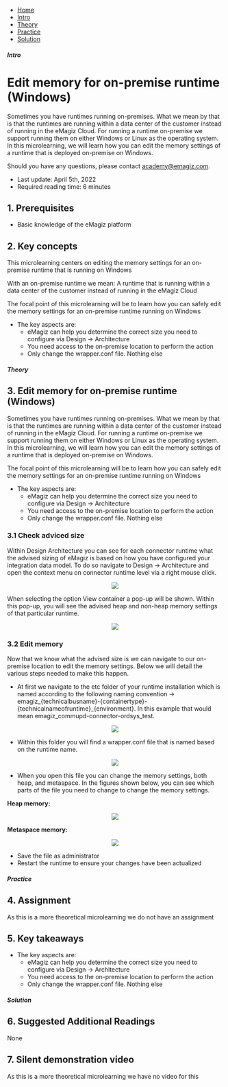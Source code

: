 <div class="ez-academy">
    <div class="ez-academy__body">
        <main class="micro-learning">
        <ul class="doc-nav">
            <li class="doc-nav__item"><a href="../../docs/microlearning/intermediate-solution-architecture-index" class="doc-nav__link">Home</a></li>
            <li class="doc-nav__item"><a href="#intro" class="doc-nav__link">Intro</a></li>
            <li class="doc-nav__item"><a href="#theory" class="doc-nav__link">Theory</a></li>
            <li class="doc-nav__item"><a href="#practice" class="doc-nav__link">Practice</a></li>
            <li class="doc-nav__item"><a href="#solution" class="doc-nav__link">Solution</a></li>
        </ul>

<div class="doc">

##### Intro

# Edit memory for on-premise runtime (Windows)

Sometimes you have runtimes running on-premises. What we mean by that is that the runtimes are running within a data center of the customer instead of running in the eMagiz Cloud. For running a runtime on-premise we support running them on either Windows or Linux as the operating system. In this microlearning, we will learn how you can edit the memory settings of a runtime that is deployed on-premise on Windows.

Should you have any questions, please contact academy@emagiz.com.

- Last update: April 5th, 2022
- Required reading time: 6 minutes

## 1. Prerequisites
- Basic knowledge of the eMagiz platform

## 2. Key concepts
This microlearning centers on editing the memory settings for an on-premise runtime that is running on Windows

With an on-premise runtime we mean: A runtime that is running within a data center of the customer instead of running in the eMagiz Cloud

The focal point of this microlearning will be to learn how you can safely edit the memory settings for an on-premise runtime running on Windows

- The key aspects are:
    - eMagiz can help you determine the correct size you need to configure via Design -> Architecture
    - You need access to the on-premise location to perform the action
    - Only change the wrapper.conf file. Nothing else

##### Theory
  
## 3. Edit memory for on-premise runtime (Windows)

Sometimes you have runtimes running on-premises. What we mean by that is that the runtimes are running within a data center of the customer instead of running in the eMagiz Cloud. For running a runtime on-premise we support running them on either Windows or Linux as the operating system. In this microlearning, we will learn how you can edit the memory settings of a runtime that is deployed on-premise on Windows.

The focal point of this microlearning will be to learn how you can safely edit the memory settings for an on-premise runtime running on Windows

- The key aspects are:
    - eMagiz can help you determine the correct size you need to configure via Design -> Architecture
    - You need access to the on-premise location to perform the action
    - Only change the wrapper.conf file. Nothing else

### 3.1 Check adviced size

Within Design Architecture you can see for each connector runtime what the advised sizing of eMagiz is based on how you have configured your integration data model. To do so navigate to Design -> Architecture and open the context menu on connector runtime level via a right mouse click.

<p align="center"><img src="../../img/microlearning/intermediate-solution-architecture-edit-memory-on-premise-runtime-windows--context-menu-view.png"></p>

When selecting the option View container a pop-up will be shown. Within this pop-up, you will see the advised heap and non-heap memory settings of that particular runtime.

<p align="center"><img src="../../img/microlearning/intermediate-solution-architecture-edit-memory-on-premise-runtime-windows--pop-up-details.png"></p>

### 3.2 Edit memory

Now that we know what the advised size is we can navigate to our on-premise location to edit the memory settings. Below we will detail the various steps needed to make this happen.

- At first we navigate to the etc folder of your runtime installation which is named according to the following naming convention -> emagiz_{technicalbusname}-{containertype}-{technicalnameofruntime}_{environment}. In this example that would mean emagiz_commupd-connector-ordsys_test.

<p align="center"><img src="../../img/microlearning/intermediate-solution-architecture-edit-memory-on-premise-runtime-windows--etc-folder-location.png"></p>

- Within this folder you will find a wrapper.conf file that is named based on the runtime name.

<p align="center"><img src="../../img/microlearning/intermediate-solution-architecture-edit-memory-on-premise-runtime-windows--wrapper-conf-file.png"></p>

- When you open this file you can change the memory settings, both heap, and metaspace. In the figures shown below, you can see which parts of the file you need to change to change the memory settings.

**Heap memory:**
<p align="center"><img src="../../img/microlearning/intermediate-solution-architecture-edit-memory-on-premise-runtime-windows--heap-memory.png"></p>

**Metaspace memory:**
<p align="center"><img src="../../img/microlearning/intermediate-solution-architecture-edit-memory-on-premise-runtime-windows--metaspace-memory.png"></p>

- Save the file as administrator
- Restart the runtime to ensure your changes have been actualized

##### Practice

## 4. Assignment

As this is a more theoretical microlearning we do not have an assignment

## 5. Key takeaways

- The key aspects are:
    - eMagiz can help you determine the correct size you need to configure via Design -> Architecture
    - You need access to the on-premise location to perform the action
    - Only change the wrapper.conf file. Nothing else

##### Solution

## 6. Suggested Additional Readings

None

## 7. Silent demonstration video

As this is a more theoretical microlearning we have no video for this

</div>
</main>
</div>
</div>